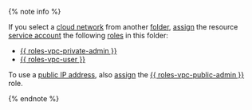 {% note info %}

If you select a [cloud network](../../vpc/concepts/network.md#network) from another [folder](../../resource-manager/concepts/resources-hierarchy.md#folder), [assign](../../iam/operations/sa/assign-role-for-sa.md) the resource [service account](../../iam/concepts/users/service-accounts.md) the following [roles](../../iam/concepts/access-control/roles.md) in this folder:
* [{{ roles-vpc-private-admin }}](../../iam/concepts/access-control/roles.md#vpc-private-admin)
* [{{ roles-vpc-user }}](../../iam/concepts/access-control/roles.md#vpc-user)

To use a [public IP address](../../vpc/concepts/address.md#public-addresses), also [assign](../../iam/operations/sa/assign-role-for-sa.md) the [{{ roles-vpc-public-admin }}](../../iam/concepts/access-control/roles.md#vpc-public-admin) role.

{% endnote %}